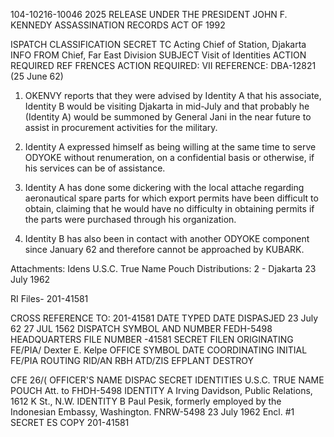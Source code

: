 104-10216-10046 
2025 RELEASE UNDER THE PRESIDENT JOHN F. KENNEDY ASSASSINATION RECORDS ACT OF 1992

ISPATCH
CLASSIFICATION
SECRET
TC Acting Chief of Station, Djakarta
INFO FROM
Chief, Far East Division
SUBJECT Visit of Identities
ACTION REQUIRED REF FRENCES
ACTION REQUIRED: VII
REFERENCE: DBA-12821 (25 June 62)

1. OKENVY reports that they were advised by Identity A that
his associate, Identity B would be visiting Djakarta in mid-July
and that probably he (Identity A) would be summoned by General Jani
in the near future to assist in procurement activities for the military.

2. Identity A expressed himself as being willing at the same
time to serve ODYOKE without renumeration, on a confidential basis or
otherwise, if his services can be of assistance.

3. Identity A has done some dickering with the local attache
regarding aeronautical spare parts for which export permits have been
difficult to obtain, claiming that he would have no difficulty in
obtaining permits if the parts were purchased through his organization.

4. Identity B has also been in contact with another ODYOKE
component since January 62 and therefore cannot be approached by
KUBARK.

Attachments:
Idens U.S.C. True Name Pouch
Distributions:
2 - Djakarta
23 July 1962

RI Files- 201-41581

CROSS REFERENCE TO:
201-41581
DATE TYPED DATE DISPASJED
23 July 62 27 JUL 1562
DISPATCH SYMBOL AND NUMBER
FEDH-5498
HEADQUARTERS FILE NUMBER
-41581
SECRET
FILEN ORIGINATING
FE/PIA/ Dexter E. Kelpe
OFFICE SYMBOL DATE COORDINATING
INITIAL
FE/PIA
ROUTING
RID/AN RBH
ATD/ZIS
EFPLANT
DESTROY

CFE 26/(
 OFFICER'S NAME
DISPAC
SECRET
IDENTITIES U.S.C.
TRUE NAME POUCH Att. to
FHDH-5498
IDENTITY A Irving Davidson, Public Relations, 1612 K St., N.W.
IDENTITY B Paul Pesik, formerly employed by the Indonesian
Embassy, Washington.
FNRW-5498
23 July 1962
Encl. #1
SECRET ES COPY
201-41581
